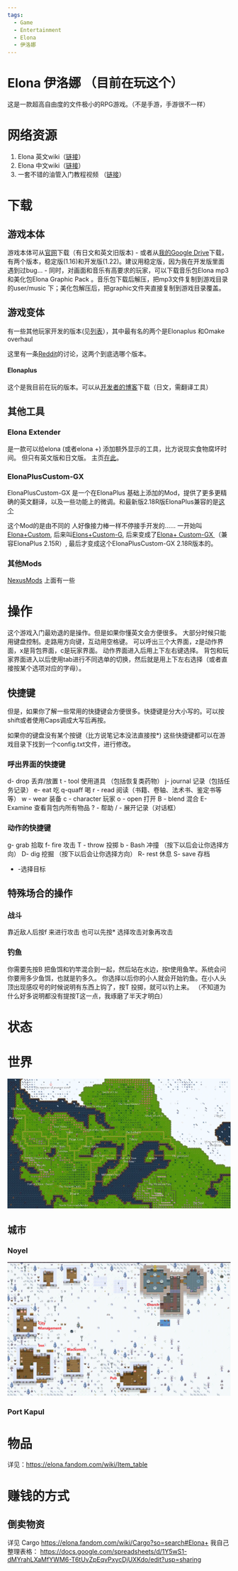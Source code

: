 ```yaml
---
tags:
  - Game
  - Entertainment
  - Elona
  - 伊洛娜
---
```

# Elona 伊洛娜 （目前在玩这个）
这是一款超高自由度的文件极小的RPG游戏。（不是手游，手游很不一样）

# 网络资源
1. Elona 英文wiki（[链接](https://elona.fandom.com/wiki/Elona_Wiki)）
2. Elona 中文wiki（[链接](https://elona.huijiwiki.com/wiki/%E6%B8%B8%E6%88%8F%E7%95%8C%E9%9D%A2)）
3. 一套不错的油管入门教程视频 （[链接](https://www.youtube.com/watch?v=yq5T78qFWxI&list=PLjMGkQw8fk9zygZzo7-8c82rXZxvwfmr4&index=1)）

# 下载
## 游戏本体
游戏本体可从[官网](http://ylvania.style.coocan.jp/index_e.html)下载（有日文和英文旧版本)
	- 或者从[我的Google Drive](https://drive.google.com/drive/folders/1PS2Oj3zgIn9_DPwHRu2qBoM3OOg5a82M?usp=sharing)下载，有两个版本，稳定版(1.16)和开发版(1.22)。建议用稳定版，因为我在开发版里面遇到过bug...
	- 同时，对画面和音乐有高要求的玩家，可以下载音乐包Elona mp3和美化包Elona Graphic Pack 。音乐包下载后解压，把mp3文件复制到游戏目录的user/music 下；美化包解压后，把graphic文件夹直接复制到游戏目录覆盖。

## 游戏变体
有一些其他玩家开发的版本(见[列表](https://w.atwiki.jp/elona_valiant/pages/137.html)），其中最有名的两个是Elonaplus 和Omake overhaul

这里有一条[Reddit](https://www.reddit.com/r/Elona/comments/cld1d3/elona_or_omake_overhaul/)的讨论，这两个到底选哪个版本。
#### Elonaplus
这个是我目前在玩的版本。可以从[开发者的博客](http://wanwanplus.blog.fc2.com/blog-entry-38.html)下载（日文，需翻译工具）

## 其他工具
### Elona Extender
是一款可以给elona (或者elona +) 添加额外显示的工具，比方说现实食物腐坏时间。 但只有英文版和日文版。
主页[在此](https://www.elona-extender.com/english-page/)。
### ElonaPlusCustom-GX

ElonaPlusCustom-GX 是一个在ElonaPlus 基础上添加的Mod，提供了更多更精确的英文翻译，以及一些功能上的微调。和最新版2.18R版ElonaPlus兼容的是[这个](https://github.com/JianmengYu/ElonaPlusCustom-GX)

这个Mod的是由不同的 人好像接力棒一样不停接手开发的……
一开始叫[Elona+Custom](https://elona.fandom.com/wiki/Thread:29851), 后来叫[Elons+Custom-G](https://elona.fandom.com/f/p/3340109923483964385), 后来变成了[Elona+ Custom-GX ](https://github.com/Ruin0x11/ElonaPlusCustom-GX)（兼容ElonaPlus 2.15R）, 最后才变成这个ElonaPlusCustom-GX 2.18R版本的。

### 其他Mods
[NexusMods](https://www.nexusmods.com/elona/mods/) 上面有一些

# 操作

这个游戏入门最劝退的是操作。但是如果你懂英文会方便很多。
大部分时候只能用键盘控制。走路用方向键，互动用空格键。
可以呼出三个大界面，z是动作界面，x是背包界面，c是玩家界面。
动作界面进入后用上下左右键选择。
背包和玩家界面进入以后使用tab进行不同选单的切换，然后就是用上下左右选择（或者直接按某个选项对应的字母）。

## 快捷键
但是，如果你了解一些常用的快捷键会方便很多。快捷键是分大小写的。可以按shift或者使用Caps调成大写后再按。

如果你的键盘没有某个按键（比方说笔记本没法直接按*) 这些快捷键都可以在游戏目录下找到一个config.txt文件，进行修改。

### 呼出界面的快捷键
d- drop 丢弃/放置
t - tool 使用道具 （包括恢复类药物）
j- journal 记录（包括任务记录）
e- eat 吃
q-quaff 喝
r - read 阅读（书籍、卷轴、法术书、鉴定书等等）
w - wear 装备
c - character 玩家
o - open 打开
B - blend 混合
E-Examine  查看背包内所有物品
? - 帮助
/ - 展开记录（对话框）

### 动作的快捷键
g- grab 拾取
f- fire 攻击
T - throw 投掷
b - Bash 冲撞 （按下以后会让你选择方向）
D- dig 挖掘 （按下以后会让你选择方向）
R- rest 休息
S- save 存档
* -选择目标

## 特殊场合的操作
### 战斗
靠近敌人后按f 来进行攻击
也可以先按* 选择攻击对象再攻击

### 钓鱼
你需要先按B 把鱼饵和钓竿混合到一起，然后站在水边，按t使用鱼竿。系统会问你要用多少鱼饵，也就是钓多久。 你选择以后你的小人就会开始钓鱼。在小人头顶出现感叹号的时候说明有东西上钩了，按T 投掷，就可以钓上来。 （不知道为什么好多说明都没有提按T这一点，我琢磨了半天才明白）

# 状态


# 世界

![](_media/7e2df8a8b13e7b69495ca05548d195b2_MD5.webp)

## 城市
###  Noyel
![](_media/724a0d13278532a0668324598dddee24_MD5.png)


###  Port Kapul

# 物品
详见：https://elona.fandom.com/wiki/Item_table

# 赚钱的方式

## 倒卖物资
详见 Cargo https://elona.fandom.com/wiki/Cargo?so=search#Elona+
我自己整理表格：
https://docs.google.com/spreadsheets/d/1Y5wS1-dMYrahLXaMfYWM6-T6tUvZpEqvPxycDjUXKdo/edit?usp=sharing

